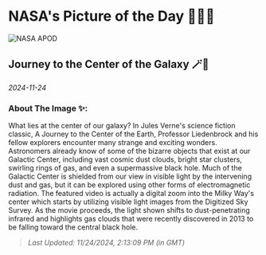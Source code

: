 
# NASA's Picture of the Day 🧑‍🚀💫

  ![NASA APOD](undefined)
  
  ## Journey to the Center of the Galaxy 🪄🌌
  
  _2024-11-24_
  
  ### About The Image ✨: 
  
  What lies at the center of our galaxy? In Jules Verne's science fiction classic, A Journey to the Center of the Earth, Professor Liedenbrock and his fellow explorers encounter many strange and exciting wonders. Astronomers already know of some of the bizarre objects that exist at our Galactic Center, including vast cosmic dust clouds, bright star clusters, swirling rings of gas, and even a supermassive black hole. Much of the Galactic Center is shielded from our view in visible light by the intervening dust and gas, but it can be explored using other forms of electromagnetic radiation. The featured video is actually a digital zoom into the Milky Way's center which starts by utilizing visible light images from the Digitized Sky Survey. As the movie proceeds, the light shown shifts to dust-penetrating infrared and highlights gas clouds that were recently discovered in 2013 to be falling toward the central black hole.
  
  
  
  > _Last Updated: 11/24/2024, 2:13:09 PM (in GMT)_
  